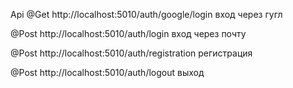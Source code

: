 
Api
@Get http://localhost:5010/auth/google/login вход через гугл 

@Post http://localhost:5010/auth/login вход через почту

@Post http://localhost:5010/auth/registration регистрация

@Post http://localhost:5010/auth/logout выход


